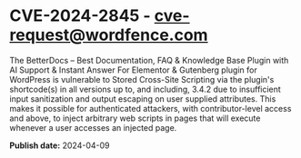 # CVE-2024-2845 - cve-request@wordfence.com

The BetterDocs – Best Documentation, FAQ & Knowledge Base Plugin with AI Support & Instant Answer For Elementor & Gutenberg plugin for WordPress is vulnerable to Stored Cross-Site Scripting via the plugin's shortcode(s) in all versions up to, and including, 3.4.2 due to insufficient input sanitization and output escaping on user supplied attributes. This makes it possible for authenticated attackers, with contributor-level access and above, to inject arbitrary web scripts in pages that will execute whenever a user accesses an injected page.

**Publish date:** 2024-04-09

